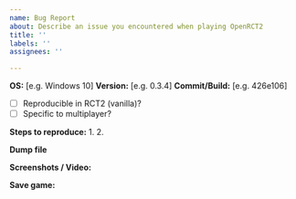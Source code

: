 ```yaml
---
name: Bug Report
about: Describe an issue you encountered when playing OpenRCT2
title: ''
labels: ''
assignees: ''

---
```


<!--
  Fill in the placeholders below. Delete any headings and placeholders that you do not fill in.
-->
**OS:** [e.g. Windows 10]
**Version:** [e.g. 0.3.4]
**Commit/Build:** [e.g. 426e106]

<!-- Explanation of the issue -->



- [ ] Reproducible in RCT2 (vanilla)?
- [ ] Specific to multiplayer?

**Steps to reproduce:**
1. 
2. 

**Dump file**
<!-- If you have a dump file: .dmp.gz will be accepted directly, otherwise zip it before you drag & drop it here. -->

**Screenshots / Video:**
<!-- Drag & drop screenshots here. You can use https://youtube.com to upload video. -->

**Save game:**
<!-- Change the file extension to .txt or package to a .zip so that it can be drag & dropped here... -->
